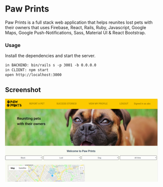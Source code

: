 Paw Prints
=====================

Paw Prints is a full stack web application that helps reunites lost pets with their owners that uses Firebase, React, Rails, Ruby, Javascript, Google Maps, Google Push-Notifications, Sass, Material UI & React Bootstrap.

### Usage

Install the dependencies and start the server.

```
in BACKEND: bin/rails s -p 3001 -b 0.0.0.0
in CLIENT: npm start
open http://localhost:3000
```

## Screenshot

!["Screenshot of pawprints messages"](https://github.com/victor-h-huynh/PawPrints/blob/master/PawPrints.png?raw=true)
